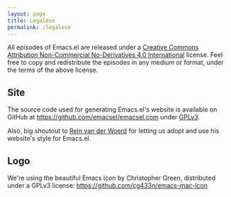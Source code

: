 ```yaml
---
layout: page
title: Legalese
permalink: /legalese
---
```


All episodes of Emacs.el are released under a [Creative Commons Attribution
Non-Commercial No-Derivatives 4.0
International](https://creativecommons.org/licenses/by-nc-nd/4.0/) license. Feel
free to copy and redistribute the episodes in any medium or format, under the
terms of the above license.

## Site

The source code used for generating Emacs.el's website is available on GitHub
at <https://github.com/emacsel/emacsel.com>
under [GPLv3](https://github.com/emacsel/emacsel.com/blob/master/LICENSE).

Also, big shoutout to [Rein van der Woerd](http://reinvanderwoerd.nl/) for
letting us adopt and use his website's style for Emacs.el.

## Logo

We're using the beautiful Emacs icon by Christopher Green, distributed under a
GPLv3 license: <https://github.com/cg433n/emacs-mac-icon>


